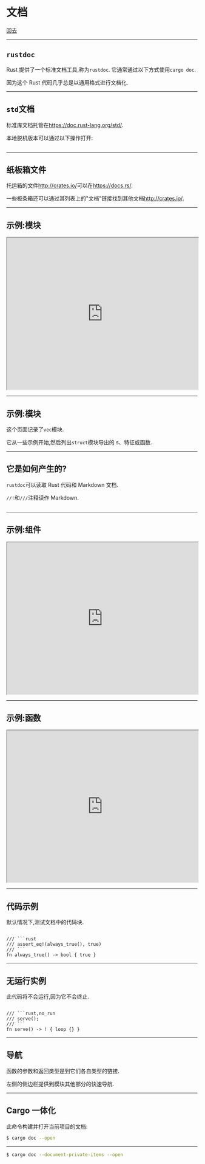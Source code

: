 # 文档

[回去](toc/default.html)

---

## `rustdoc`

Rust 提供了一个标准文档工具,称为`rustdoc`. 它通常通过以下方式使用`cargo doc`.

因为这个 Rust 代码几乎总是以通用格式进行文档化.

---

## `std`文档

标准库文档托管在<https://doc.rust-lang.org/std/>.

本地脱机版本可以通过以下操作打开:

<pre><code data-source="chapters/shared/code/documentation/1.bash" data-trim="hljs bash"></code></pre>

---

## 纸板箱文件

托运箱的文件<http://crates.io/>可以在<https://docs.rs/>.

一些板条箱还可以通过其列表上的"文档"链接找到其他文档<http://crates.io/>.

---

## 示例:模块

<iframe src="https://doc.rust-lang.org/std/vec/" width="100%" height="400">
</iframe>

---

## 示例:模块

这个页面记录了`vec`模块.

它从一些示例开始,然后列出`struct`模块导出的 s、特征或函数.

---

## 它是如何产生的?

`rustdoc`可以读取 Rust 代码和 Markdown 文档.

`//!`和`///`注释读作 Markdown.

<pre><code data-source="chapters/shared/code/documentation/2.rs" data-trim="hljs rust"></code></pre>

---

## 示例:组件

<iframe src="https://doc.rust-lang.org/std/string/#structs" width="100%" height="400">
</iframe>

---

## 示例:函数

<iframe src="https://doc.rust-lang.org/std/string/struct.String.html#method.new" width="100%" height="400">
</iframe>

---

## 代码示例

默认情况下,测试文档中的代码块.

<pre><code data-trim="hljs rust">
/// ```rust
/// assert_eq!(always_true(), true)
/// ```
fn always_true() -> bool { true }
</code></pre>

---

## 无运行实例

此代码将不会运行,因为它不会终止.

<pre><code data-trim="hljs rust">
/// ```rust,no_run
/// serve();
/// ```
fn serve() -> ! { loop {} }
</code></pre>

---

## 导航

函数的参数和返回类型是到它们各自类型的链接.

左侧的侧边栏提供到模块其他部分的快速导航.

---

## Cargo 一体化

此命令构建并打开当前项目的文档:

```sh
$ cargo doc --open
```

---

```sh
$ cargo doc --document-private-items --open
```
